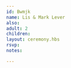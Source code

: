 ```yaml
---
id: Bwmjk
name: Lis & Mark Lever
also:
adult: 2
children:
layout: ceremony.hbs
rsvp:
notes:

---
```

